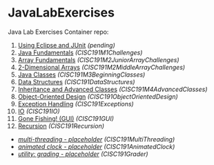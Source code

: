 # JavaLabExercises

Java Lab Exercises Container repo:

1. [Using Eclipse and JUnit](https://github.com/uid100/JavaLabExercises) _(pending)_
2. [Java Fundamentals](https://github.com/uid100/JavaFundamentals) _(CISC191M1Challenges)_
3. [Array Fundamentals](https://github.com/uid100/JavaArrayFundamentals) _(CISC191M2JuniorArrayChallenges)_
4. [2-Dimensional Arrays](https://github.com/uid100/Java2DimensionalArrays) _(CISC191M2MiddleArrayChallenges)_
5. [Java Classes](https://github.com/uid100/JavaClasses) _(CISC191M3BeginningClasses)_
6. [Data Structures](https://github.com/uid100/JavaDataStructures) _(CISC191DataStructures)_
7. [Inheritance and Advanced Classes](https://github.com/uid100/JavaAdvClasses) _(CISC191M4AdvancedClasses)_
8. [Object-Oriented Design](https://github.com/uid100/JavaOODesign) _(CISC191ObjectOrientedDesign)_
9. [Exception Handling](https://github.com/uid100/JavaExceptions) _(CISC191Exceptions)_
10. [IO](https://github.com/uid100/JavaIO) _(CISC191IO)_
11. [Gone Fishing! (GUI)](https://github.com/uid100/JavaGUI) _(CISC191GUI)_
12. [Recursion](https://github.com/uid100/JavaRecursion) _(CISC191Recursion)_
 *  _[multi-threading - placeholder](https://github.com/schougaard/SanDiegoMesaCISC191ProgrammingChallenges/tree/main/CISC191MultiThreading)_ _(CISC191MultiThreading)_
 *  _[animated clock - placeholder](https://github.com/schougaard/SanDiegoMesaCISC191ProgrammingChallenges/tree/main/CISC191AnimatedClock)_ _(CISC191AnimatedClock)_
 *  _[utility: grading - placeholder](https://github.com/schougaard/SanDiegoMesaCISC191ProgrammingChallenges/tree/main/CISC191Grader)_ _(CISC191Grader)_
